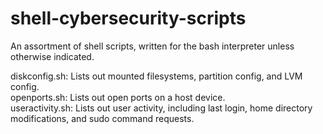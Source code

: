 # shell-cybersecurity-scripts

An assortment of shell scripts, written for the bash interpreter unless otherwise indicated.

diskconfig.sh: Lists out mounted filesystems, partition config, and LVM config.  
openports.sh: Lists out open ports on a host device.  
useractivity.sh: Lists out user activity, including last login, home directory modifications, and sudo command requests.
